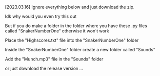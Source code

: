 [2023.03.16] Ignore everything below and just download the zip.


Idk why would you even try this out

But if you do make a folder in the folder where you have these .py files called "SnakerNumberOne" otherwise it won't work

Place the "Highscores.txt" file into the "SnakerNumberOne" folder

Inside the "SnakerNumberOne" folder create a new folder called "Sounds"

Add the "Munch.mp3" file in the "Sounds" folder

or just download the release version ...
